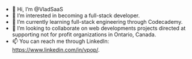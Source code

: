 - 👋 Hi, I’m @VladSaaS
- 👀 I’m interested in becoming a full-stack developer.
- 🌱 I’m currently learning full-stack engineering through Codecademy.
- 💞️ I’m looking to collaborate on web developments projects directed at supporting not for profit organizations in Ontario, Canada.
- 📫 You can reach me through LinkedIn: https://www.linkedin.com/in/vpop/.

<!---
VladSaaS/VladSaaS is a ✨ special ✨ repository because its `README.md` (this file) appears on your GitHub profile.
You can click the Preview link to take a look at your changes.
--->

